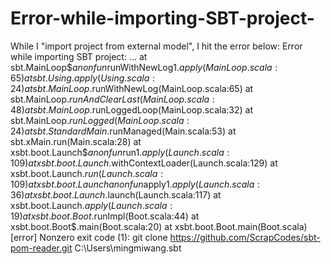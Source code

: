 # Error-while-importing-SBT-project-
While I "import project from external model", I hit the error below: Error while importing SBT project: ... 	at sbt.MainLoop$$anonfun$runWithNewLog$1.apply(MainLoop.scala:65) 	at sbt.Using.apply(Using.scala:24) 	at sbt.MainLoop$.runWithNewLog(MainLoop.scala:65) 	at sbt.MainLoop$.runAndClearLast(MainLoop.scala:48) 	at sbt.MainLoop$.runLoggedLoop(MainLoop.scala:32) 	at sbt.MainLoop$.runLogged(MainLoop.scala:24) 	at sbt.StandardMain$.runManaged(Main.scala:53) 	at sbt.xMain.run(Main.scala:28) 	at xsbt.boot.Launch$$anonfun$run$1.apply(Launch.scala:109) 	at xsbt.boot.Launch$.withContextLoader(Launch.scala:129) 	at xsbt.boot.Launch$.run(Launch.scala:109) 	at xsbt.boot.Launch$$anonfun$apply$1.apply(Launch.scala:36) 	at xsbt.boot.Launch$.launch(Launch.scala:117) 	at xsbt.boot.Launch$.apply(Launch.scala:19) 	at xsbt.boot.Boot$.runImpl(Boot.scala:44) 	at xsbt.boot.Boot$.main(Boot.scala:20) 	at xsbt.boot.Boot.main(Boot.scala) [error] Nonzero exit code (1): git clone https://github.com/ScrapCodes/sbt-pom-reader.git C:\Users\mingmiwang\.sbt
